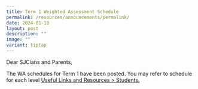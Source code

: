 ```yaml
---
title: Term 1 Weighted Assessment Schedule
permalink: /resources/announcements/permalink/
date: 2024-01-18
layout: post
description: ""
image: ""
variant: tiptap
---
```

<p>Dear SJCians and Parents,</p><p></p><p>The WA schedules for Term 1 have been posted. You may refer to schedule for each level <a href="https://www.chijstjosephsconvent.moe.edu.sg/useful-links/students/" rel="noopener noreferrer nofollow" target="_blank">Useful Links and Resources &gt; Students.</a></p>